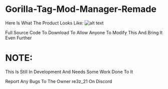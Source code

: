 # Gorilla-Tag-Mod-Manager-Remade

Here Is What The Product Looks Like:
![alt text]()

Full Source Code To Download To Allow Anyone To Modify This And Bring It Even Further

# NOTE:
This Is Still In Development And Needs Some Work Done To It

Report Any Bugs To The Owner re3z_21 On Discord
